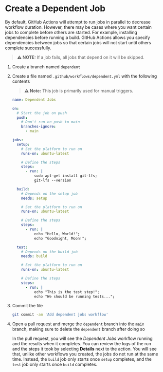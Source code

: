# Create a Dependent Job

By default, GitHub Actions will attempt to run jobs in parallel to decrease
workflow duration. However, there may be cases where you want certain jobs to
complete before others are started. For example, installing dependencies before
running a build. GitHub Actions allows you specify dependencies between jobs so
that certain jobs will not start until others complete successfully.

> **:warning: NOTE:** If a job fails, all jobs that depend on it will be
> skipped.

1. Create a branch named `dependent`
2. Create a file named `.github/workflows/dependent.yml` with the following
   contents

   > **:warning: Note:** This job is primarily used for manual triggers.

   ```yaml
   name: Dependent Jobs

   on:
     # Start the job on push
     push:
       # Don't run on push to main
       branches-ignore:
         - main

   jobs:
     setup:
       # Set the platform to run on
       runs-on: ubuntu-latest

       # Define the steps
       steps:
         - run: |
             sudo apt-get install git-lfs;
             git-lfs --version

     build:
       # Depends on the setup job
       needs: setup

       # Set the platform to run on
       runs-on: ubuntu-latest

       # Define the steps
       steps:
         - run: |
             echo "Hello, World!";
             echo "Goodnight, Moon!";

     test:
       # Depends on the build job
       needs: build

       # Set the platform to run on
       runs-on: ubuntu-latest

       # Define the steps
       steps:
         - run: |
             echo "This is the test step!";
             echo "We should be running tests...";
   ```

3. Commit the file

   ```bash
   git commit -am 'Add dependent jobs workflow'
   ```

4. Open a pull request and merge the `dependent` branch into the `main` branch,
   making sure to delete the `dependent` branch after doing so

   In the pull request, you will see the _Dependent Jobs_ workflow running and
   the results when it completes. You can review the logs of the run and the
   steps it took by selecting **Details** next to the action. You will see that,
   unlike other workflows you created, the jobs do not run at the same time.
   Instead, the `build` job only starts once `setup` completes, and the `test`
   job only starts once `build` completes.
